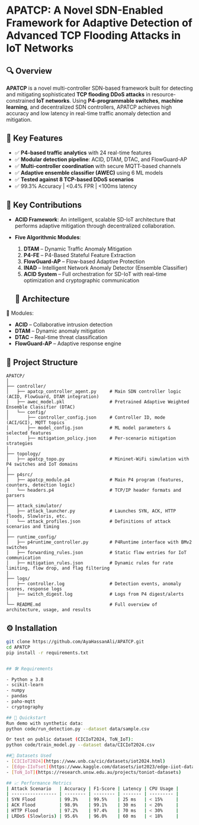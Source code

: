 # APATCP: A Novel SDN-Enabled Framework for Adaptive Detection of Advanced TCP Flooding Attacks in IoT Networks

## 🔍 Overview

**APATCP** is a novel multi-controller SDN-based framework built for detecting and mitigating sophisticated **TCP flooding DDoS attacks** in resource-constrained **IoT networks**. Using **P4-programmable switches**, **machine learning**, and decentralized SDN controllers, APATCP achieves high accuracy and low latency in real-time traffic anomaly detection and mitigation.


## 📌 Key Features

- ✅ **P4-based traffic analytics** with 24 real-time features
- ✅ **Modular detection pipeline**: ACID, DTAM, DTAC, and FlowGuard-AP
- ✅ **Multi-controller coordination** with secure MQTT-based channels
- ✅ **Adaptive ensemble classifier (AWEC)** using 6 ML models
- ✅ **Tested against 8 TCP-based DDoS scenarios**
- ✅ 99.3% Accuracy | <0.4% FPR | <100ms latency

## 🧠 Key Contributions

- **ACID Framework**: An intelligent, scalable SD-IoT architecture that performs adaptive mitigation through decentralized collaboration.
- **Five Algorithmic Modules**:
  1. **DTAM** – Dynamic Traffic Anomaly Mitigation
  2. **P4-FE** – P4-Based Stateful Feature Extraction
  3. **FlowGuard-AP** – Flow-based Adaptive Protection
  4. **INAD** – Intelligent Network Anomaly Detector (Ensemble Classifier)
  5. **ACID System** – Full orchestration for SD-IoT with real-time optimization and cryptographic communication

  ## 🧱 Architecture
🧩 Modules:
- **ACID** – Collaborative intrusion detection
- **DTAM** – Dynamic anomaly mitigation
- **DTAC** – Real-time threat classification
- **FlowGuard-AP** – Adaptive response engine

## 📂 Project Structure

```
APATCP/
│
├── controller/
│   ├── apatcp_controller_agent.py     # Main SDN controller logic (ACID, FlowGuard, DTAM integration)
│   ├── awec_model.pkl                 # Pretrained Adaptive Weighted Ensemble Classifier (DTAC)
│   └── config/
│       ├── controller_config.json     # Controller ID, mode (ACI/GCI), MQTT topics
│       ├── model_config.json          # ML model parameters & selected features
│       ├── mitigation_policy.json     # Per-scenario mitigation strategies
│
├── topology/
│   ├── apatcp_topo.py                 # Mininet-WiFi simulation with P4 switches and IoT domains
│
├── p4src/
│   ├── apatcp_module.p4               # Main P4 program (features, counters, detection logic)
│   └── headers.p4                     # TCP/IP header formats and parsers
│
├── attack_simulator/
│   ├── attack_launcher.py             # Launches SYN, ACK, HTTP floods, Slowloris, etc.
│   └── attack_profiles.json           # Definitions of attack scenarios and timing
│
├── runtime_config/
│   ├── p4runtime_controller.py        # P4Runtime interface with BMv2 switches
│   ├── forwarding_rules.json          # Static flow entries for IoT communication
│   ├── mitigation_rules.json          # Dynamic rules for rate limiting, flow drop, and flag filtering
│
├── logs/
│   ├── controller.log                 # Detection events, anomaly scores, response logs
│   ├── switch_digest.log              # Logs from P4 digest/alerts
│
└── README.md                          # Full overview of architecture, usage, and results
```

## ⚙️ Installation
```bash
git clone https://github.com/AyaHassanAli/APATCP.git
cd APATCP
pip install -r requirements.txt


## 🛠 Requirements

- Python ≥ 3.8
- scikit-learn
- numpy
- pandas
- paho-mqtt
- cryptography

## 🚀 Quickstart
Run demo with synthetic data:
python code/run_detection.py --dataset data/sample.csv

Or test on public dataset (CICIoT2024, ToN_IoT):
python code/train_model.py --dataset data/CICIoT2024.csv

##🧠 Datasets Used
- [CICIoT2024](https://www.unb.ca/cic/datasets/iot2024.html)
- [Edge-IIoTset](https://www.kaggle.com/datasets/iot2023/edge-iiot-dataset)
- [ToN_IoT](https://research.unsw.edu.au/projects/toniot-datasets)

## 📈 Performance Metrics
| Attack Scenario   | Accuracy | F1-Score | Latency | CPU Usage |
| ----------------- | -------- | -------- | ------- | --------- |
| SYN Flood         | 99.3%    | 99.5%    | 25 ms   | < 15%     |
| ACK Flood         | 98.9%    | 99.1%    | 30 ms   | < 20%     |
| HTTP Flood        | 97.2%    | 97.4%    | 70 ms   | < 30%     |
| LRDoS (Slowloris) | 95.6%    | 96.0%    | 60 ms   | < 18%     |

